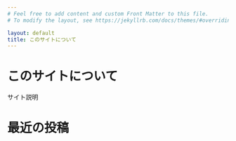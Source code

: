 ```yaml
---
# Feel free to add content and custom Front Matter to this file.
# To modify the layout, see https://jekyllrb.com/docs/themes/#overriding-theme-defaults

layout: default
title: このサイトについて
---
```


# このサイトについて
サイト説明

# 最近の投稿


